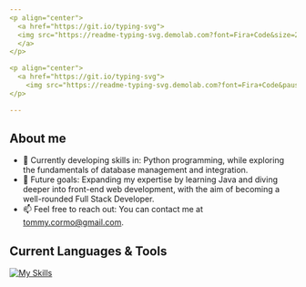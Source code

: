 ```yaml
---
<p align="center">
  <a href="https://git.io/typing-svg">
  <img src="https://readme-typing-svg.demolab.com?font=Fira+Code&size=25&duration=1&pause=1000&color=B08CF7&background=FFFFFF00&center=true&vCenter=true&repeat=false&width=435&lines=Tomas+C%C3%B3rdoba+Urquijo" alt="Typing SVG" />
  </a>
</p>

<p align="center">
  <a href="https://git.io/typing-svg">
    <img src="https://readme-typing-svg.demolab.com?font=Fira+Code&pause=1000&color=B08CF7&background=FFFFFF00&center=true&vCenter=true&width=435&lines=2nd-year+Software+Engineering;University+of+Medell%C3%ADn+student+;Aspiring+Full+Stack+Developer" alt="Typing SVG" />    </a>
</p>

---
```


<h2>About me</h2>

  - 🌱 Currently developing skills in: Python programming, while exploring the fundamentals of database management and integration.
  - 🎯 Future goals: Expanding my expertise by learning Java and diving deeper into front-end web development, with the aim of becoming a well-rounded Full Stack Developer.
  - 📫 Feel free to reach out: You can contact me at tommy.cormo@gmail.com.

<h2>Current Languages & Tools</h2>

  [![My Skills](https://skillicons.dev/icons?i=git,py)](https://skillicons.dev)
